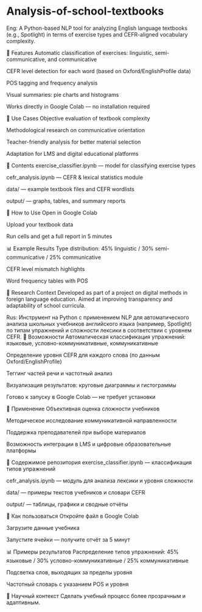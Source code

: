 # Analysis-of-school-textbooks

Eng:
A Python-based NLP tool for analyzing English language textbooks (e.g., Spotlight) in terms of exercise types and CEFR-aligned vocabulary complexity.

🚀 Features
Automatic classification of exercises: linguistic, semi-communicative, and communicative

CEFR level detection for each word (based on Oxford/EnglishProfile data)

POS tagging and frequency analysis

Visual summaries: pie charts and histograms

Works directly in Google Colab — no installation required

🎯 Use Cases
Objective evaluation of textbook complexity

Methodological research on communicative orientation

Teacher-friendly analysis for better material selection

Adaptation for LMS and digital educational platforms

📁 Contents
exercise_classifier.ipynb — model for classifying exercise types

cefr_analysis.ipynb — CEFR & lexical statistics module

data/ — example textbook files and CEFR wordlists

output/ — graphs, tables, and summary reports

🔧 How to Use
Open in Google Colab

Upload your textbook data

Run cells and get a full report in 5 minutes

📊 Example Results
Type distribution: 45% linguistic / 30% semi-communicative / 25% communicative

CEFR level mismatch highlights

Word frequency tables with POS

🧠 Research Context
Developed as part of a project on digital methods in foreign language education. Aimed at improving transparency and adaptability of school curricula.

Rus:
Инструмент на Python с применением NLP для автоматического анализа школьных учебников английского языка (например, Spotlight) по типам упражнений и сложности лексики в соответствии с уровнем CEFR.
🚀 Возможности
Автоматическая классификация упражнений: языковые, условно-коммуникативные, коммуникативные

Определение уровня CEFR для каждого слова (по данным Oxford/EnglishProfile)

Теггинг частей речи и частотный анализ

Визуализация результатов: круговые диаграммы и гистограммы

Готово к запуску в Google Colab — не требует установки

🎯 Применение
Объективная оценка сложности учебников

Методическое исследование коммуникативной направленности

Поддержка преподавателей при выборе материалов

Возможность интеграции в LMS и цифровые образовательные платформы

📁 Содержимое репозитория
exercise_classifier.ipynb — классификация типов упражнений

cefr_analysis.ipynb — модуль для анализа лексики и уровня сложности

data/ — примеры текстов учебников и словари CEFR

output/ — таблицы, графики и сводные отчёты

🔧 Как пользоваться
Откройте файл в Google Colab

Загрузите данные учебника

Запустите ячейки — получите отчёт за 5 минут

📊 Примеры результатов
Распределение типов упражнений: 45% языковые / 30% условно-коммуникативные / 25% коммуникативные

Подсветка слов, выходящих за пределы уровня

Частотный словарь с указанием POS и уровня

🧠 Научный контекст
Сделать учебный процесс более прозрачным и адаптивным.

